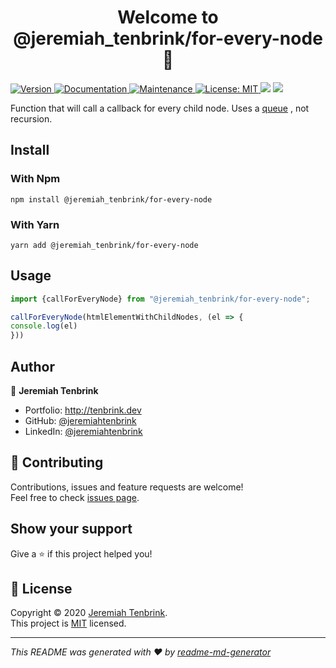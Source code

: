 <h1 align="center">Welcome to @jeremiah_tenbrink/for-every-node 👋</h1>
<p>
  <a href="https://www.npmjs.com/package/@jeremiah_tenbrink/for-every-node" target="_blank">
    <img alt="Version" src="https://img.shields.io/npm/v/@jeremiah_tenbrink/for-every-node.svg">
  </a>
  <a href="https://jeremiahtenbrink.github.io/for-every-node/" target="_blank">
    <img alt="Documentation" src="https://img.shields.io/badge/documentation-yes-brightgreen.svg" />
  </a>
  <a href="https://github.com/jeremiahtenbrink/for-every-node/graphs/commit-activity" target="_blank">
    <img alt="Maintenance" src="https://img.shields.io/badge/Maintained%3F-yes-green.svg" />
  </a>
  <a href="https://github.com/jeremiahtenbrink/for-every-node/blob/master/LICENSE" target="_blank">
    <img alt="License: MIT" src="https://img.shields.io/github/license/jeremiahtenbrink/for-every-node" />
  </a>
<a href="https://codeclimate.com/github/jeremiahtenbrink/for-every-node/maintainability"><img src="https://api.codeclimate.com/v1/badges/ceb1303dc87248c10ab0/maintainability" /></a>
<a href="https://codeclimate.com/github/jeremiahtenbrink/for-every-node/test_coverage"><img src="https://api.codeclimate.com/v1/badges/ceb1303dc87248c10ab0/test_coverage" /></a>

</p>


Function that will call a callback for every child node. Uses a <a href="https://github.com/jeremiahtenbrink/queue">queue</a>
, not recursion.

## Install

### With Npm
```shell script
npm install @jeremiah_tenbrink/for-every-node
```

### With Yarn
```shell script
yarn add @jeremiah_tenbrink/for-every-node
```

## Usage

```javascript
import {callForEveryNode} from "@jeremiah_tenbrink/for-every-node";

callForEveryNode(htmlElementWithChildNodes, (el => {
console.log(el)
}))
```

## Author

👤 **Jeremiah Tenbrink**

* Portfolio: http://tenbrink.dev
* GitHub: [@jeremiahtenbrink](https://github.com/jeremiahtenbrink)
* LinkedIn: [@jeremiahtenbrink](https://linkedin.com/in/jeremiahtenbrink)

## 🤝 Contributing

Contributions, issues and feature requests are welcome!<br />Feel free to check [issues page](https://github.com/jeremiahtenbrink/for-every-node/issues). 

## Show your support

Give a ⭐️ if this project helped you!

## 📝 License

Copyright © 2020 [Jeremiah Tenbrink](https://github.com/jeremiahtenbrink).<br />
This project is [MIT](https://github.com/jeremiahtenbrink/for-every-node/blob/master/LICENSE) licensed.

***
_This README was generated with ❤️ by [readme-md-generator](https://github.com/kefranabg/readme-md-generator)_
